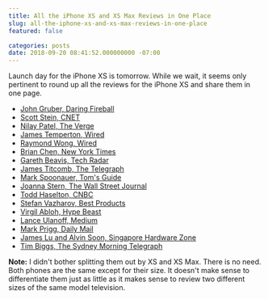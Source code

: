 ```yaml
---
title: All the iPhone XS and XS Max Reviews in One Place
slug: all-the-iphone-xs-and-xs-max-reviews-in-one-place
featured: false

categories: posts
date: 2018-09-20 08:41:52.000000000 -07:00
---
```


Launch day for the iPhone XS is tomorrow. While we wait, it seems only pertinent to round up all the reviews for the iPhone XS and share them in one page.

- [John Gruber, Daring Fireball](https://daringfireball.net/2018/09/the_iphones_xs)
- [Scott Stein, CNET](https://www.cnet.com/reviews/apple-iphone-xs-review/)
- [Nilay Patel, The Verge](https://www.theverge.com/2018/9/18/17871816/apple-iphone-xs-max-review-camera-processor-battery-price)
- [James Temperton, Wired](https://www.wired.co.uk/article/apple-iphone-xs-reviews)
- [Raymond Wong, Wired](https://mashable.com/feature/apple-iphone-xs-max-review/?europe=true#h1rnHH7.3aq3)
- [Brian Chen, New York Times](https://www.nytimes.com/2018/09/18/technology/personaltech/iphone-xs-max-review.html)
- [Gareth Beavis, Tech Radar](https://www.techradar.com/uk/reviews/iphone-xs-review)
- [James Titcomb, The Telegraph](https://www.telegraph.co.uk/technology/2018/09/18/iphone-xs-max-review-jumbotron-phone-want/)
- [Mark Spoonauer, Tom's Guide](https://www.tomsguide.com/us/iphone-xs-max,review-5747.html)
- [Joanna Stern, The Wall Street Journal](https://www.wsj.com/articles/iphone-xs-and-xs-max-review-sit-tight-for-the-xr-1537264800)
- [Todd Haselton, CNBC](https://www.cnbc.com/2018/09/18/iphone-xs-and-iphone-xs-max-review.html)
- [Stefan Vazharov, Best Products](https://www.bestproducts.com/tech/gadgets/a23069402/apple-iphone-xs-and-xs-max-review/)
- [Virgil Abloh, Hype Beast](https://hypebeast.com/2018/9/exclusive-virgil-abloh-apple-iphone-xs-max-review)
- [Lance Ulanoff, Medium](https://medium.com/s/story/apple-iphone-xs-and-xs-max-are-simply-excellent-d2580999b8c4)
- [Mark Prigg, Daily Mail](https://www.dailymail.co.uk/sciencetech/article-6177975/Bigger-better-way-Apples-XS-really-does-iPhone-Max.html)
- [James Lu and Alvin Soon, Singapore Hardware Zone](https://www.hardwarezone.com.sg/review-apple-iphone-xs-and-xs-max-review-x-evolved)
- [Tim Biggs, The Sydney Morning Telegraph](https://www.smh.com.au/technology/iphone-xs-max-a-photo-editor-s-take-on-apple-s-latest-and-greatest-20180918-p504i4.html)

**Note:** I didn't bother splitting them out by XS and XS Max. There is no need. Both phones are the same except for their size. It doesn't make sense to differentiate them just as little as it makes sense to review two different sizes of the same model television.

